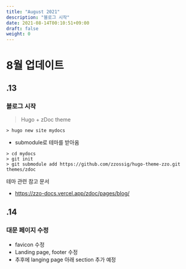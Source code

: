 ```yaml
---
title: "August 2021"
description: "블로그 시작"
date: 2021-08-14T00:10:51+09:00
draft: false
weight: 0
---
```


# 8월 업데이트

## .13

### 블로그 시작

> Hugo + zDoc theme

```
> hugo new site mydocs
```

- submodule로 테마를 받아옴

```
> cd mydocs
> git init
> git submodule add https://github.com/zzossig/hugo-theme-zzo.git themes/zdoc
```

테마 관련 참고 문서
- https://zzo-docs.vercel.app/zdoc/pages/blog/


## .14

### 대문 페이지 수정

- favicon 수정
- Landing page, footer 수정
- 추후에 langing page 아래 section 추가 예정
